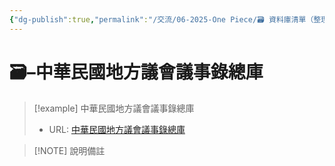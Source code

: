 ```yaml
---
{"dg-publish":true,"permalink":"/交流/06-2025-One Piece/🗃️ 資料庫清單（整理中）/中華民國地方議會議事錄總庫/","title":"中華民國地方議會議事錄總庫","tags":["🗃️資料庫","文史資料"],"noteIcon":"3","updated":"2025-05-29T21:17:53.762+08:00"}
---
```




# 🗃️–中華民國地方議會議事錄總庫



> [!example] 中華民國地方議會議事錄總庫
> - URL: [中華民國地方議會議事錄總庫](https://journal.th.gov.tw)



> [!NOTE] 說明備註
> 



